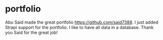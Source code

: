 # portfolio
Abu Said made the great portfolio https://github.com/said7388.
I just added Strapi support for the portfolio. I like to have all data in a database. 
Thank you Said for the great job!
